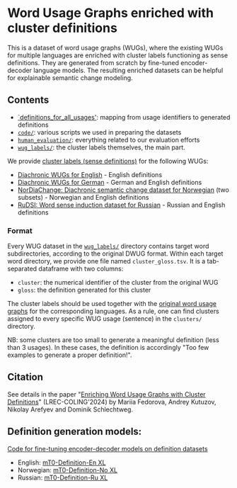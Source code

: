 # Word Usage Graphs enriched with cluster definitions
This is a dataset of word usage graphs (WUGs), where the existing WUGs for multiple languages are enriched with cluster labels functioning as sense definitions. 
They are generated from scratch by fine-tuned encoder-decoder language models. 
The resulting enriched datasets can be helpful for explainable semantic change modeling.

## Contents
- [`definitions_for_all_usages'](https://github.com/ltgoslo/wugs_with_definitions/tree/main/definitions_for_all_usages): mapping from usage identifiers to generated definitions
- [`code/`](https://github.com/ltgoslo/wugs_with_definitions/tree/main/code): various scripts we used in preparing the datasets
- [`human_evaluation/`](https://github.com/ltgoslo/wugs_with_definitions/tree/main/human_evaluation): everything related to our evaluation efforts
- [`wug_labels/`](https://github.com/ltgoslo/wugs_with_definitions/tree/main/wug_labels): the cluster labels themselves, the main part.

We provide [cluster labels (sense definitions)](https://github.com/ltgoslo/wugs_with_definitions/tree/main/wug_labels) for the following WUGs:

- [Diachronic WUGs for English](https://zenodo.org/record/5544443) - English definitions
- [Diachronic WUGs for German](https://zenodo.org/record/5543723) - German and English definitions
- [NorDiaChange: Diachronic semantic change dataset for Norwegian](https://github.com/ltgoslo/nor_dia_change) (two subsets) - Norwegian and English definitions
- [RuDSI: Word sense induction dataset for Russian](https://github.com/kategavrishina/RuDSI) - Russian and English definitions

### Format
Every WUG dataset in the [`wug_labels/`](https://github.com/ltgoslo/wugs_with_definitions/tree/main/wug_labels) directory contains target word subdirectories, according to the original DWUG format.
Within each target word directory, we provide one file named `cluster_gloss.tsv`. It is a tab-separated dataframe with two columns:

- `cluster`: the numerical identifier of the cluster from the original WUG
- `gloss`: the definition generated for this cluster

The cluster labels should be used together with the [original word usage graphs](https://www.ims.uni-stuttgart.de/en/research/resources/experiment-data/wugs/) for the corresponding languages.
As a rule, one can find clusters assigned to every specific WUG usage (sentence) in the `clusters/` directory.

NB: some clusters are too small to generate a meaningful definition (less than 3 usages). 
In these cases, the definition is accordingly "Too few examples to generate a proper definition!".

## Citation
See details in the paper "[Enriching Word Usage Graphs with Cluster Definitions](https://aclanthology.org/2024.lrec-main.546/)" (LREC-COLING'2024) by Mariia Fedorova, Andrey Kutuzov, Nikolay Arefyev and Dominik Schlechtweg.

## Definition generation models:
[Code for fine-tuning encoder-decoder models on definition datasets](https://github.com/ltgoslo/definition_modeling/tree/main/code/finetuning)

- English: [mT0-Definition-En XL](https://huggingface.co/ltg/mt0-definition-en-xl)
- Norwegian: [mT0-Definition-No XL](https://huggingface.co/ltg/mt0-definition-no-xl)
- Russian: [mT0-Definition-Ru XL](https://huggingface.co/ltg/mt0-definition-ru-xl)
